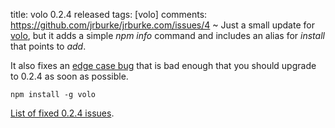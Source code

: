 title: volo 0.2.4 released
tags: [volo]
comments: https://github.com/jrburke/jrburke.com/issues/4
~
Just a small update for [volo](http://volojs.org), but it adds a simple
*npm info* command and includes an alias for *install* that points to *add*.

It also fixes an [edge case bug](https://github.com/volojs/volo/issues/102)
that is bad enough that you should upgrade to 0.2.4 as soon as possible.

    npm install -g volo

[List of fixed 0.2.4 issues](https://github.com/volojs/volo/issues?milestone=7&page=1&state=closed).